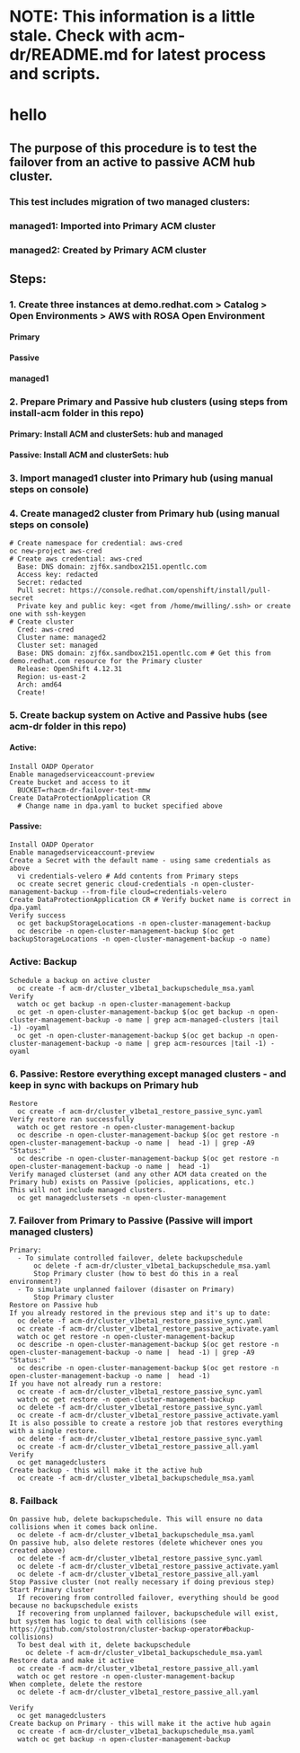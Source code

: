 # NOTE: This information is a little stale. Check with acm-dr/README.md for latest process and scripts.

# hello
## The purpose of this procedure is to test the failover from an active to passive ACM hub cluster.
### This test includes migration of two managed clusters:
### managed1: Imported into Primary ACM cluster
### managed2: Created by Primary ACM cluster

## Steps:

### 1. Create three instances at demo.redhat.com > Catalog > Open Environments > AWS with ROSA Open Environment
#### Primary
#### Passive
#### managed1

### 2. Prepare Primary and Passive hub clusters (using steps from install-acm folder in this repo)
#### Primary: Install ACM and clusterSets: hub and managed
#### Passive: Install ACM and clusterSets: hub

### 3. Import managed1 cluster into Primary hub (using manual steps on console)

### 4. Create managed2 cluster from Primary hub (using manual steps on console)
```
# Create namespace for credential: aws-cred
oc new-project aws-cred
# Create aws credential: aws-cred
  Base: DNS domain: zjf6x.sandbox2151.opentlc.com
  Access key: redacted
  Secret: redacted
  Pull secret: https://console.redhat.com/openshift/install/pull-secret
  Private key and public key: <get from /home/mwilling/.ssh> or create one with ssh-keygen
# Create cluster
  Cred: aws-cred
  Cluster name: managed2
  Cluster set: managed
  Base: DNS domain: zjf6x.sandbox2151.opentlc.com # Get this from demo.redhat.com resource for the Primary cluster
  Release: OpenShift 4.12.31
  Region: us-east-2
  Arch: amd64
  Create!
```

### 5. Create backup system on Active and Passive hubs (see acm-dr folder in this repo)

#### Active:
```
Install OADP Operator
Enable managedserviceaccount-preview
Create bucket and access to it
  BUCKET=rhacm-dr-failover-test-mmw
Create DataProtectionApplication CR
  # Change name in dpa.yaml to bucket specified above
```
#### Passive:
```
Install OADP Operator
Enable managedserviceaccount-preview
Create a Secret with the default name - using same credentials as above
  vi credentials-velero # Add contents from Primary steps
  oc create secret generic cloud-credentials -n open-cluster-management-backup --from-file cloud=credentials-velero
Create DataProtectionApplication CR # Verify bucket name is correct in dpa.yaml
Verify success
  oc get backupStorageLocations -n open-cluster-management-backup
  oc describe -n open-cluster-management-backup $(oc get backupStorageLocations -n open-cluster-management-backup -o name)
```

### Active: Backup
```
Schedule a backup on active cluster
  oc create -f acm-dr/cluster_v1beta1_backupschedule_msa.yaml
Verify
  watch oc get backup -n open-cluster-management-backup
  oc get -n open-cluster-management-backup $(oc get backup -n open-cluster-management-backup -o name | grep acm-managed-clusters |tail -1) -oyaml
  oc get -n open-cluster-management-backup $(oc get backup -n open-cluster-management-backup -o name | grep acm-resources |tail -1) -oyaml
```

### 6. Passive: Restore everything except managed clusters - and keep in sync with backups on Primary hub
```
Restore
  oc create -f acm-dr/cluster_v1beta1_restore_passive_sync.yaml
Verify restore ran successfully
  watch oc get restore -n open-cluster-management-backup
  oc describe -n open-cluster-management-backup $(oc get restore -n open-cluster-management-backup -o name |  head -1) | grep -A9 "Status:"
  oc describe -n open-cluster-management-backup $(oc get restore -n open-cluster-management-backup -o name |  head -1)
Verify managed clusterset (and any other ACM data created on the Primary hub) exists on Passive (policies, applications, etc.)
This will not include managed clusters.
  oc get managedclustersets -n open-cluster-management
```

### 7. Failover from Primary to Passive (Passive will import managed clusters)
```
Primary:
  - To simulate controlled failover, delete backupschedule
      oc delete -f acm-dr/cluster_v1beta1_backupschedule_msa.yaml
      Stop Primary cluster (how to best do this in a real environment?)
  - To simulate unplanned failover (disaster on Primary)
      Stop Primary cluster
Restore on Passive hub
If you already restored in the previous step and it's up to date:
  oc delete -f acm-dr/cluster_v1beta1_restore_passive_sync.yaml
  oc create -f acm-dr/cluster_v1beta1_restore_passive_activate.yaml
  watch oc get restore -n open-cluster-management-backup
  oc describe -n open-cluster-management-backup $(oc get restore -n open-cluster-management-backup -o name |  head -1) | grep -A9 "Status:"
  oc describe -n open-cluster-management-backup $(oc get restore -n open-cluster-management-backup -o name |  head -1)
If you have not already run a restore:
  oc create -f acm-dr/cluster_v1beta1_restore_passive_sync.yaml
  watch oc get restore -n open-cluster-management-backup
  oc delete -f acm-dr/cluster_v1beta1_restore_passive_sync.yaml
  oc create -f acm-dr/cluster_v1beta1_restore_passive_activate.yaml
It is also possible to create a restore job that restores everything with a single restore.
  oc delete -f acm-dr/cluster_v1beta1_restore_passive_sync.yaml
  oc create -f acm-dr/cluster_v1beta1_restore_passive_all.yaml
Verify
  oc get managedclusters
Create backup - this will make it the active hub
  oc create -f acm-dr/cluster_v1beta1_backupschedule_msa.yaml
```
### 8. Failback
```
On passive hub, delete backupschedule. This will ensure no data collisions when it comes back online.
  oc delete -f acm-dr/cluster_v1beta1_backupschedule_msa.yaml
On passive hub, also delete restores (delete whichever ones you created above)
  oc delete -f acm-dr/cluster_v1beta1_restore_passive_sync.yaml
  oc delete -f acm-dr/cluster_v1beta1_restore_passive_activate.yaml
  oc delete -f acm-dr/cluster_v1beta1_restore_passive_all.yaml
Stop Passive cluster (not really necessary if doing previous step)
Start Primary cluster
  If recovering from controlled failover, everything should be good because no backupschedule exists
  If recovering from unplanned failover, backupschedule will exist, but system has logic to deal with collisions (see https://github.com/stolostron/cluster-backup-operator#backup-collisions)
  To best deal with it, delete backupschedule
    oc delete -f acm-dr/cluster_v1beta1_backupschedule_msa.yaml
Restore data and make it active
  oc create -f acm-dr/cluster_v1beta1_restore_passive_all.yaml
  watch oc get restore -n open-cluster-management-backup
When complete, delete the restore
  oc delete -f acm-dr/cluster_v1beta1_restore_passive_all.yaml

Verify
  oc get managedclusters
Create backup on Primary - this will make it the active hub again
  oc create -f acm-dr/cluster_v1beta1_backupschedule_msa.yaml
  watch oc get backup -n open-cluster-management-backup
```

